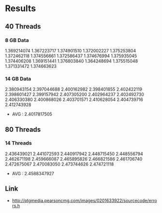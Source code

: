 

# Results

## 40 Threads

### 8 GB Data

1.369214074
1.367223717
1.374901510
1.372002227
1.375253804
1.372462118
1.374556661
1.372586437
1.374676994
1.375935045
1.374406208
1.369151441
1.376803840
1.364248694
1.375515048
1.371331472
1.374663623


### 14 GB Data

2.380943154
2.397044688
2.400162982
2.398401855
2.402422119
2.398601427
2.399157942
2.407305200
2.402964237
2.402492730
2.406330380
2.400868026
2.403701571
2.410628054
2.404739716
2.412743928

* AVG : 2.4017817505

## 80 Threads

### 14 Threads

2.436439021
2.441072593
2.440917942
2.448715450
2.448556794
2.462671198
2.459666087
2.465895826
2.466821586
2.461706740
2.472675067
2.470083050
2.473744626
2.474721118


* AVG : 2.4588347927



## Link
* http://ptgmedia.pearsoncmg.com/images/0201633922/sourcecode/errors.h
